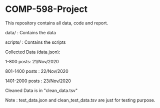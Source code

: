 # COMP-598-Project
This repository contains all data, code and report.

data/ : Contains the data

scripts/ : Contains the scripts

Collected Data (data.json):

1-800 posts:  21/Nov/2020

801-1400 posts : 22/Nov/2020

1401-2000 posts : 23/Nov/2020

Cleaned Data is in "clean_data.tsv"

Note : test_data.json and clean_test_data.tsv are just for testing purpose.
